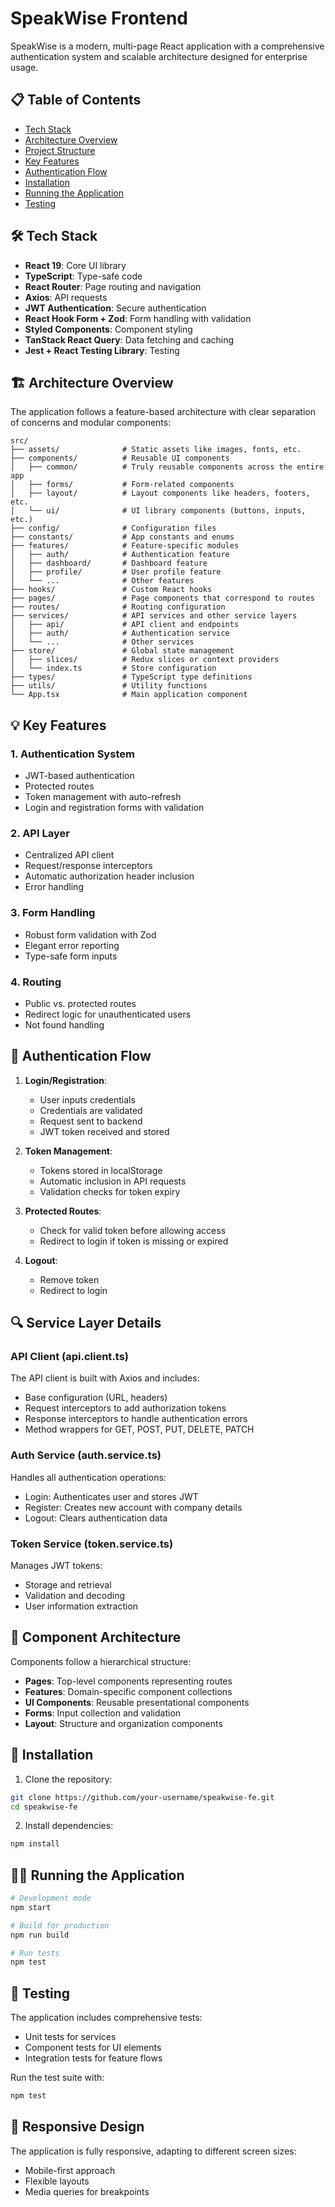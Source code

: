 # SpeakWise Frontend

SpeakWise is a modern, multi-page React application with a comprehensive authentication system and scalable architecture designed for enterprise usage.

## 📋 Table of Contents

- [Tech Stack](#tech-stack)
- [Architecture Overview](#architecture-overview)
- [Project Structure](#project-structure)
- [Key Features](#key-features)
- [Authentication Flow](#authentication-flow)
- [Installation](#installation)
- [Running the Application](#running-the-application)
- [Testing](#testing)

## 🛠 Tech Stack

- **React 19**: Core UI library
- **TypeScript**: Type-safe code
- **React Router**: Page routing and navigation
- **Axios**: API requests
- **JWT Authentication**: Secure authentication
- **React Hook Form + Zod**: Form handling with validation
- **Styled Components**: Component styling
- **TanStack React Query**: Data fetching and caching
- **Jest + React Testing Library**: Testing

## 🏗 Architecture Overview

The application follows a feature-based architecture with clear separation of concerns and modular components:

```
src/
├── assets/              # Static assets like images, fonts, etc.
├── components/          # Reusable UI components
│   ├── common/          # Truly reusable components across the entire app
│   ├── forms/           # Form-related components
│   ├── layout/          # Layout components like headers, footers, etc.
│   └── ui/              # UI library components (buttons, inputs, etc.)
├── config/              # Configuration files
├── constants/           # App constants and enums
├── features/            # Feature-specific modules
│   ├── auth/            # Authentication feature
│   ├── dashboard/       # Dashboard feature
│   ├── profile/         # User profile feature
│   └── ...              # Other features
├── hooks/               # Custom React hooks
├── pages/               # Page components that correspond to routes
├── routes/              # Routing configuration
├── services/            # API services and other service layers
│   ├── api/             # API client and endpoints
│   ├── auth/            # Authentication service
│   └── ...              # Other services
├── store/               # Global state management
│   ├── slices/          # Redux slices or context providers
│   └── index.ts         # Store configuration
├── types/               # TypeScript type definitions
├── utils/               # Utility functions
└── App.tsx              # Main application component
```

## 💡 Key Features

### 1. Authentication System
- JWT-based authentication
- Protected routes
- Token management with auto-refresh
- Login and registration forms with validation

### 2. API Layer
- Centralized API client
- Request/response interceptors
- Automatic authorization header inclusion
- Error handling

### 3. Form Handling
- Robust form validation with Zod
- Elegant error reporting
- Type-safe form inputs

### 4. Routing
- Public vs. protected routes
- Redirect logic for unauthenticated users
- Not found handling

## 🔄 Authentication Flow

1. **Login/Registration**:
   - User inputs credentials
   - Credentials are validated
   - Request sent to backend
   - JWT token received and stored
   
2. **Token Management**:
   - Tokens stored in localStorage
   - Automatic inclusion in API requests
   - Validation checks for token expiry
   
3. **Protected Routes**:
   - Check for valid token before allowing access
   - Redirect to login if token is missing or expired
   
4. **Logout**:
   - Remove token
   - Redirect to login

## 🔍 Service Layer Details

### API Client (api.client.ts)
The API client is built with Axios and includes:
- Base configuration (URL, headers)
- Request interceptors to add authorization tokens
- Response interceptors to handle authentication errors
- Method wrappers for GET, POST, PUT, DELETE, PATCH

### Auth Service (auth.service.ts)
Handles all authentication operations:
- Login: Authenticates user and stores JWT
- Register: Creates new account with company details
- Logout: Clears authentication data

### Token Service (token.service.ts)
Manages JWT tokens:
- Storage and retrieval
- Validation and decoding
- User information extraction

## 📝 Component Architecture

Components follow a hierarchical structure:
- **Pages**: Top-level components representing routes
- **Features**: Domain-specific component collections
- **UI Components**: Reusable presentational components
- **Forms**: Input collection and validation
- **Layout**: Structure and organization components

## 🚀 Installation

1. Clone the repository:
```bash
git clone https://github.com/your-username/speakwise-fe.git
cd speakwise-fe
```

2. Install dependencies:
```bash
npm install
```

## 🏃‍♂️ Running the Application

```bash
# Development mode
npm start

# Build for production
npm run build

# Run tests
npm test
```

## 🧪 Testing

The application includes comprehensive tests:
- Unit tests for services
- Component tests for UI elements
- Integration tests for feature flows

Run the test suite with:
```bash
npm test
```

## 📱 Responsive Design

The application is fully responsive, adapting to different screen sizes:
- Mobile-first approach
- Flexible layouts
- Media queries for breakpoints
